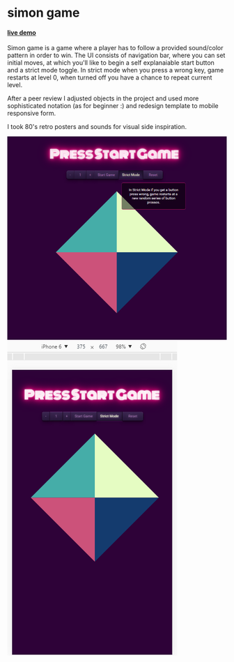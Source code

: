 # simon game
#### [live demo](http://prochal.com/simongame/)
Simon game is a game where a player has to follow a provided sound/color pattern in order to win. The UI consists of navigation bar, where you can set initial moves, at which you'll like to begin a self explanaiable start button and a strict mode toggle. In strict mode when you press a wrong key, game restarts at level 0, when turned off you have a chance to repeat current level.

After a peer review I adjusted objects in the project and used more sophisticated notation (as for beginner :) and redesign template to mobile responsive form.

I took 80's retro posters and sounds for visual side inspiration.

![Alt text](screenshot1.png)
![Alt text](screenshot2.png)

